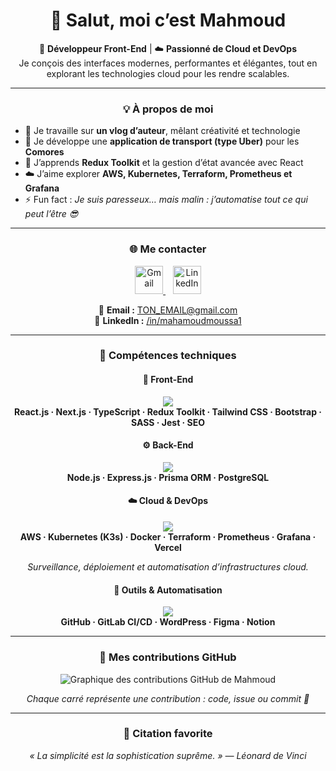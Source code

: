 <h1 align="center">👋 Salut, moi c’est Mahmoud</h1>

<p align="center">
🎨 <b>Développeur Front-End</b> | ☁️ <b>Passionné de Cloud et DevOps</b>  
<br/>
Je conçois des interfaces modernes, performantes et élégantes, tout en explorant les technologies cloud pour les rendre scalables.
</p>

---

<h3 align="center">💡 À propos de moi</h3>

- 🎥 Je travaille sur **un vlog d’auteur**, mêlant créativité et technologie  
- 🚖 Je développe une **application de transport (type Uber)** pour les **Comores**  
- 🌱 J’apprends **Redux Toolkit** et la gestion d’état avancée avec React  
- ☁️ J’aime explorer **AWS, Kubernetes, Terraform, Prometheus et Grafana**  
- ⚡ Fun fact : *Je suis paresseux… mais malin : j’automatise tout ce qui peut l’être 😎*  

---

<h3 align="center">🌐 Me contacter</h3>

<p align="center">
  <a href="mailto:TON_EMAIL@gmail.com">
    <img src="https://skillicons.dev/icons?i=gmail" width="45" alt="Gmail"/>
  </a>
  &nbsp;&nbsp;
  <a href="https://www.linkedin.com/in/mahamoudmoussa1" target="_blank">
    <img src="https://skillicons.dev/icons?i=linkedin" width="45" alt="LinkedIn"/>
  </a>
</p>

<p align="center">
  📧 <b>Email :</b> <a href="mailto:TON_EMAIL@gmail.com">TON_EMAIL@gmail.com</a>  
  <br/>
  💼 <b>LinkedIn :</b> <a href="https://www.linkedin.com/in/mahamoudmoussa1">/in/mahamoudmoussa1</a>
</p>

---

<h3 align="center">🧠 Compétences techniques</h3>

<h4 align="center">🎨 Front-End</h4>
<p align="center">
  <img src="https://skillicons.dev/icons?i=react,nextjs,typescript,redux,tailwind,bootstrap,sass,jest" /><br/>
  <b>React.js · Next.js · TypeScript · Redux Toolkit · Tailwind CSS · Bootstrap · SASS · Jest · SEO</b>
</p>

<h4 align="center">⚙️ Back-End</h4>
<p align="center">
  <img src="https://skillicons.dev/icons?i=nodejs,express,prisma,postgresql" /><br/>
  <b>Node.js · Express.js · Prisma ORM · PostgreSQL</b>
</p>

<h4 align="center">☁️ Cloud & DevOps</h4>
<p align="center">
  <img src="https://skillicons.dev/icons?i=aws,kubernetes,docker,terraform,prometheus,grafana,vercel" /><br/>
  <b>AWS · Kubernetes (K3s) · Docker · Terraform · Prometheus · Grafana · Vercel</b>
</p>

<p align="center">
  <i>Surveillance, déploiement et automatisation d’infrastructures cloud.</i>
</p>

<h4 align="center">🧰 Outils & Automatisation</h4>
<p align="center">
  <img src="https://skillicons.dev/icons?i=github,gitlab,wordpress,figma,notion" /><br/>
  <b>GitHub · GitLab CI/CD · WordPress · Figma · Notion</b>
</p>

---

<h3 align="center">📅 Mes contributions GitHub</h3>
<p align="center">
  <img src="https://github-readme-activity-graph.vercel.app/graph?username=Mahmoud974&bg_color=0D1117&color=00AEFF&line=00AEFF&point=FFFFFF&hide_border=true" alt="Graphique des contributions GitHub de Mahmoud" />
</p>

<p align="center"><i>Chaque carré représente une contribution : code, issue ou commit 💪</i></p>

---

<h3 align="center">💬 Citation favorite</h3>
<p align="center"><i>« La simplicité est la sophistication suprême. » — Léonard de Vinci</i></p>
